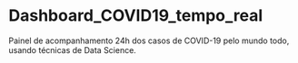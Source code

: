 # Dashboard_COVID19_tempo_real
Painel de acompanhamento 24h dos casos de COVID-19 pelo mundo todo, usando técnicas de Data Science.
